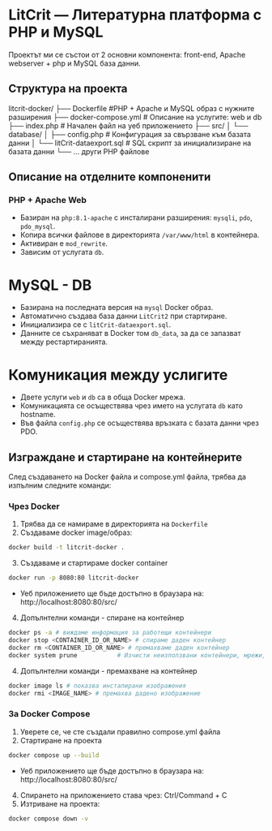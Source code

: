 # LitCrit — Литературна платформа с PHP и MySQL

Проектът ми се състои от 2 основни компонента: front-end, Apache webserver + php и MySQL база данни.
## Структура на проекта
litcrit-docker/
├── Dockerfile #PHP + Apache и MySQL образ с нужните разширения
├── docker-compose.yml # Описание на услугите: web и db
├── index.php # Начален файл на уеб приложението
├── src/
│ └── database/
│ ├── config.php # Конфигурация за свързване към базата данни
│ └── litCrit-dataexport.sql # SQL скрипт за инициализиране на базата данни
└── ... други PHP файлове

## Описание на отделните компоненити
### PHP + Apache Web
- Базиран на `php:8.1-apache` с инсталирани разширения: `mysqli`, `pdo`, `pdo_mysql`.
- Копира всички файлове в директорията `/var/www/html` в контейнера.
- Активиран е `mod_rewrite`.
- Зависим от услугата `db`.

# MySQL - DB
- Базирана на последната версия на `mysql` Docker образ.
- Автоматично създава база данни `LitCrit2` при стартиране.
- Инициализира се с `litCrit-dataexport.sql`.
- Данните се съхраняват в Docker том `db_data`, за да се запазват между рестартиранията.

# Комуникация между услигите
- Двете услуги `web` и `db` са в обща Docker мрежа.
- Комуникацията се осъществява чрез името на услугата `db` като hostname.
- Във файла `config.php` се осъществява връзката с базата данни чрез PDO.

## Изграждане и стартиране на контейнерите
След създаването на Docker файла и compose.yml файла, трябва да изпълним следните команди:
### Чрез Docker
1. Трябва да се намираме в директорията на `Dockerfile`
2. Създаваме docker image/образ:
```bash
docker build -t litcrit-docker .
```
3. Създаваме и стартираме docker container
```bash
docker run -p 8080:80 litcrit-docker
```
* Уеб приложението ще бъде достъпно в браузара на: http://localhost:8080:80/src/
4. Допълнтелни команди - спиране на контейнер
```bash
docker ps -a # виждаме информация за работещи контейнери
docker stop <CONTAINER_ID_OR_NAME> # спираме даден контейнер
docker rm <CONTAINER_ID_OR_NAME> # премахваме даден контейнер
docker system prune           # Изчисти неизползвани контейнери, мрежи, кеш и обеми
```
4. Допълнтелни команди - премахване на контейнер
```bash
docker image ls # показва инсталирани изображения
docker rmi <IMAGE_NAME> # премахва дадено изображение
```
### За Docker Compose
1. Уверете се, че сте създали правилно compose.yml файла
2. Стартиране на проекта
```bash
docker compose up --build
```
* Уеб приложението ще бъде достъпно в браузара на: http://localhost:8080:80/src/
4. Спирането на приложението става чрез: Ctrl/Command + C
5. Изтриване на проекта:
```bash
docker compose down -v
```

